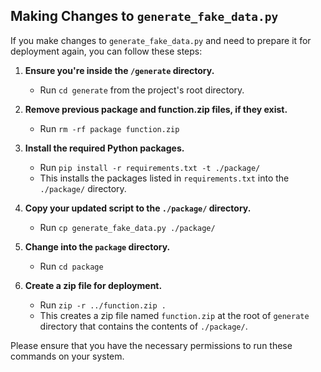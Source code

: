 ## Making Changes to `generate_fake_data.py`

If you make changes to `generate_fake_data.py` and need to prepare it for deployment again, you can follow these steps:

1. **Ensure you're inside the `/generate` directory.**
    - Run `cd generate` from the project's root directory.

2. **Remove previous package and function.zip files, if they exist.**
    - Run `rm -rf package function.zip`

3. **Install the required Python packages.**
    - Run `pip install -r requirements.txt -t ./package/`
    - This installs the packages listed in `requirements.txt` into the `./package/` directory.

4. **Copy your updated script to the `./package/` directory.**
    - Run `cp generate_fake_data.py ./package/`

5. **Change into the `package` directory.**
    - Run `cd package`

6. **Create a zip file for deployment.**
    - Run `zip -r ../function.zip .`
    - This creates a zip file named `function.zip` at the root of `generate` directory that contains the contents of `./package/`.

Please ensure that you have the necessary permissions to run these commands on your system.